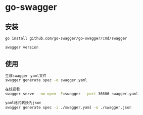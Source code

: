 # go-swagger

## 安装
```bash
go install github.com/go-swagger/go-swagger/cmd/swagger

swagger version
```

## 使用

```bash
生成swagger yaml文件
swagger generate spec -o swagger.yaml

在线查看
swagger serve --no-open -F=swagger --port 36666 swagger.yaml

yaml格式转换为json
swagger generate spec -i ./swagger.yaml -o ./swagger.json
```
